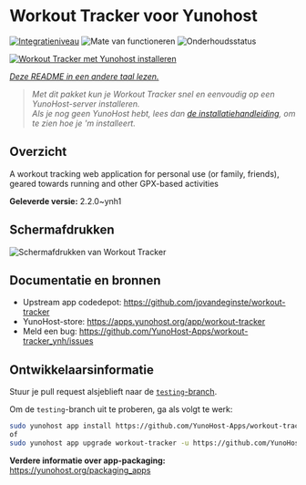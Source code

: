 <!--
NB: Deze README is automatisch gegenereerd door <https://github.com/YunoHost/apps/tree/master/tools/readme_generator>
Hij mag NIET handmatig aangepast worden.
-->

# Workout Tracker voor Yunohost

[![Integratieniveau](https://apps.yunohost.org/badge/integration/workout-tracker)](https://ci-apps.yunohost.org/ci/apps/workout-tracker/)
![Mate van functioneren](https://apps.yunohost.org/badge/state/workout-tracker)
![Onderhoudsstatus](https://apps.yunohost.org/badge/maintained/workout-tracker)

[![Workout Tracker met Yunohost installeren](https://install-app.yunohost.org/install-with-yunohost.svg)](https://install-app.yunohost.org/?app=workout-tracker)

*[Deze README in een andere taal lezen.](./ALL_README.md)*

> *Met dit pakket kun je Workout Tracker snel en eenvoudig op een YunoHost-server installeren.*  
> *Als je nog geen YunoHost hebt, lees dan [de installatiehandleiding](https://yunohost.org/install), om te zien hoe je 'm installeert.*

## Overzicht

A workout tracking web application for personal use (or family, friends), geared towards running and other GPX-based activities

**Geleverde versie:** 2.2.0~ynh1

## Schermafdrukken

![Schermafdrukken van Workout Tracker](./doc/screenshots/screenshot.jpg)

## Documentatie en bronnen

- Upstream app codedepot: <https://github.com/jovandeginste/workout-tracker>
- YunoHost-store: <https://apps.yunohost.org/app/workout-tracker>
- Meld een bug: <https://github.com/YunoHost-Apps/workout-tracker_ynh/issues>

## Ontwikkelaarsinformatie

Stuur je pull request alsjeblieft naar de [`testing`-branch](https://github.com/YunoHost-Apps/workout-tracker_ynh/tree/testing).

Om de `testing`-branch uit te proberen, ga als volgt te werk:

```bash
sudo yunohost app install https://github.com/YunoHost-Apps/workout-tracker_ynh/tree/testing --debug
of
sudo yunohost app upgrade workout-tracker -u https://github.com/YunoHost-Apps/workout-tracker_ynh/tree/testing --debug
```

**Verdere informatie over app-packaging:** <https://yunohost.org/packaging_apps>
